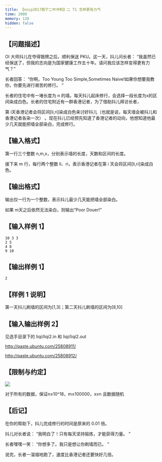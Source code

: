 ```yaml
---
title: 【noip2017南宁二中冲刺】二 T1 怎样更有力气
time: 2000
memory: 128
hidden: false
---
```


## 【问题描述】

OI 大师抖儿在夺得银牌之后，顺利保送 PKU。这一天，抖儿问长者： “我虽然已经保送了，但我的志向是为国家健康工作五十年。请问我应该怎样变得更有力气？”

长者回答： “你啊，Too Young Too Simple,Sometimes Naive!如果你想要我教你，你要先进行艰苦的修行。 ”

长者的住宅中有一堵长度为 n 的墙。每天抖儿起床修行，会选择一段长度为x的区间染成白色。长者的住宅附近有一群香港记者，为了借助抖儿拜访长者，

第 i天香港记者会将区间[li,ri]染成白色来讨好抖儿（也就是说，每天墙会被抖儿和香港记者各染一次） 。现在抖儿已经预先知道了香港记者的动向，他想知道他最少几天就能把墙全部染白，完成修行。

## 【输入格式】

第一行三个整数 n,m,x，分别表示墙的长度，天数和区间的长度。

接下来 m 行，每行两个整数 li、ri，表示香港记者在第 i 天会将区间[li,ri]染成白色。

## 【输出格式】

输出仅一行为一个整数，表示抖儿最少几天能把墙全部染白。

如果 m天之后依然无法染白，则输出“Poor Douer!”

## 【输入样例 1】
```
10 3 3
2 5
4 8
9 10
```
## 【输出样例 1】

```
2
```

## 【样例 1 说明】

第一天抖儿刷墙的区间为[1,3]；第二天抖儿刷墙的区间为[8,10]

## 【输入输出样例 2】

见选手目录下的 liqi/liqi2.in 和 liqi/liqi2.out

http://paste.ubuntu.com/25808911/

http://paste.ubuntu.com/25808912/



## 【限制与约定】

![](http://ww1.sinaimg.cn/large/618359cbgy1fktme4fbamj20vb0d7t9q.jpg)

对于所有的数据，保证n≤10^18，m≤100000，x≤n 且数据随机

## 【后记】

在你的帮助下，抖儿完成修行的时间是原来的 0.01 倍。

抖儿对长者说： “我明白了！只有每天坚持锻炼，才能获得力量。 ”

长者嘿嘿一笑： “你想多了。我只是想让你刷墙而已。 ”

说完，长者一溜烟地跑了，速度比香港记者还要快好几倍。
